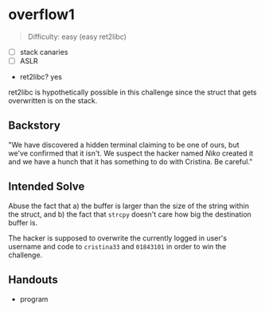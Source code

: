 # overflow1

>Difficulty: easy (easy ret2libc)

- [ ] stack canaries
- [ ] ASLR
- ret2libc? yes

ret2libc is hypothetically possible in this challenge since the struct that gets
overwritten is on the stack.

## Backstory

"We have discovered a hidden terminal claiming to be one of ours, but we've confirmed that it isn't.
We suspect the hacker named *Niko* created it and we have a hunch that it has something to do with
Cristina. Be careful."

## Intended Solve

Abuse the fact that a) the buffer is larger than the size of the string within the struct,
and b) the fact that `strcpy` doesn't care how big the destination buffer is.

The hacker is supposed to overwrite the currently logged in user's username and code to
`cristina33` and `01843101` in order to win the challenge.

## Handouts

- program
